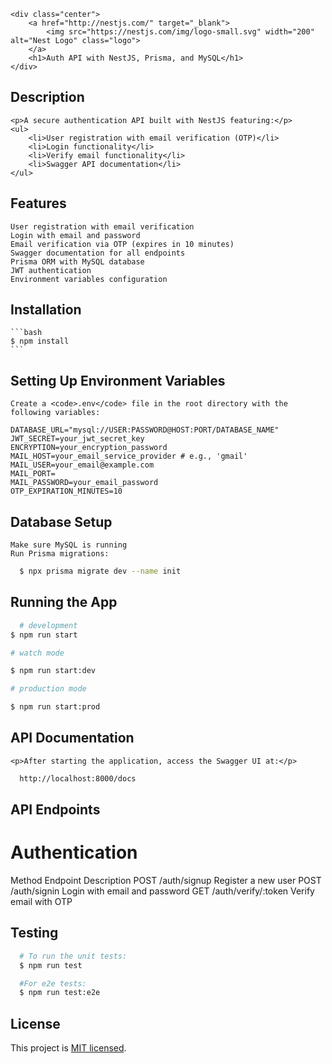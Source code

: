     <div class="center">
        <a href="http://nestjs.com/" target="_blank">
            <img src="https://nestjs.com/img/logo-small.svg" width="200" alt="Nest Logo" class="logo">
        </a>
        <h1>Auth API with NestJS, Prisma, and MySQL</h1>
    </div>

## Description

    <p>A secure authentication API built with NestJS featuring:</p>
    <ul>
        <li>User registration with email verification (OTP)</li>
        <li>Login functionality</li>
        <li>Verify email functionality</li>
        <li>Swagger API documentation</li>
    </ul>

## Features

    User registration with email verification
    Login with email and password
    Email verification via OTP (expires in 10 minutes)
    Swagger documentation for all endpoints
    Prisma ORM with MySQL database
    JWT authentication
    Environment variables configuration

## Installation

    ```bash
    $ npm install
    ```

## Setting Up Environment Variables

    Create a <code>.env</code> file in the root directory with the following variables:

    DATABASE_URL="mysql://USER:PASSWORD@HOST:PORT/DATABASE_NAME"
    JWT_SECRET=your_jwt_secret_key
    ENCRYPTION=your_encryption_password
    MAIL_HOST=your_email_service_provider # e.g., 'gmail'
    MAIL_USER=your_email@example.com
    MAIL_PORT=
    MAIL_PASSWORD=your_email_password
    OTP_EXPIRATION_MINUTES=10

## Database Setup

    Make sure MySQL is running
    Run Prisma migrations:

```bash
  $ npx prisma migrate dev --name init
```

## Running the App

```bash
  # development
$ npm run start

# watch mode

$ npm run start:dev

# production mode

$ npm run start:prod
```

## API Documentation

    <p>After starting the application, access the Swagger UI at:</p>

```bash
  http://localhost:8000/docs

```

## API Endpoints

# Authentication

Method Endpoint Description
POST /auth/signup Register a new user
POST /auth/signin Login with email and password
GET /auth/verify/:token Verify email with OTP

## Testing

```bash
  # To run the unit tests:
  $ npm run test

  #For e2e tests:
  $ npm run test:e2e
```

## License

This project is [MIT licensed](LICENSE).
